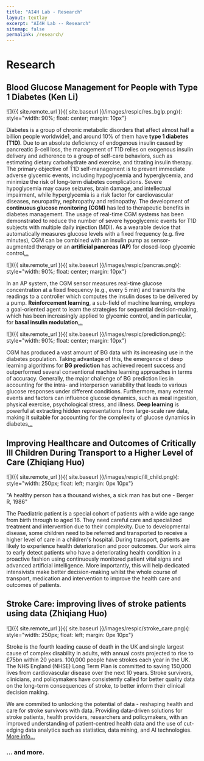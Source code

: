 ```yaml
---
title: "AI4H Lab - Research"
layout: textlay
excerpt: "AI4H Lab -- Research"
sitemap: false
permalink: /research/
---
```


# Research

## Blood Glucose Management for People with Type 1 Diabetes (Ken Li)
![]({{ site.remote_url }}{{ site.baseurl }}/images/respic/res_bglp.png){: style="width: 90%; float: center; margin: 10px"}

Diabetes is a group of chronic metabolic disorders that affect almost half a billion people worldwide1, and around 10% of them have **type 1 diabetes (T1D)**. Due to an absolute deficiency of endogenous insulin caused by pancreatic β-cell loss, the management of T1D relies on exogenous insulin delivery and adherence to a group of self-care behaviors, such as estimating dietary carbohydrate and exercise, and titrating insulin therapy. The primary objective of T1D self-management is to prevent immediate adverse glycemic events, including hypoglycemia and hyperglycemia, and minimize the risk of long-term diabetes complications. Severe hypoglycemia may cause seizures, brain damage, and intellectual impairment, while hyperglycemia is a risk factor for cardiovascular diseases, neuropathy, nephropathy and retinopathy. The development of **continuous glucose monitoring (CGM)** has led to therapeutic benefits in diabetes management. The usage of real-time CGM systems has been demonstrated to reduce the number of severe hypoglycemic events for T1D subjects with multiple daily injection (MDI). As a wearable device that automatically measures glucose levels with a fixed frequency (e.g. five minutes), CGM can be combined with an insulin pump as sensor-augmented therapy or an **artificial pancreas (AP)** for closed-loop glycemic control[...](https://www.nature.com/articles/s41746-022-00626-5)


![]({{ site.remote_url }}{{ site.baseurl }}/images/respic/pancras.png){: style="width: 90%; float: center; margin: 10px"}

In an AP system, the CGM sensor measures real-time glucose concentration at a fixed frequency (e.g., every 5 min) and transmits the readings to a controller which computes the insulin doses to be delivered by a pump. **Reinforcement learning**, a sub-field of machine learning, employs a goal-oriented agent to learn the strategies for sequential decision-making, which has been increasingly applied to glycemic control, and in particular, for **basal insulin modulation**[...](https://www.mdpi.com/1424-8220/20/18/5058)

![]({{ site.remote_url }}{{ site.baseurl }}/images/respic/prediction.png){: style="width: 90%; float: center; margin: 10px"}

CGM has produced a vast amount of BG data with its increasing use in the diabetes population. Taking advantage of this, the emergence of deep learning algorithms for **BG prediction** has achieved recent success and outperformed several conventional machine learning approaches in terms of accuracy. Generally, the major challenge of BG prediction lies in accounting for the intra- and interperson variability that leads to various glucose responses under different conditions. Furthermore, many external events and factors can influence glucose dynamics, such as meal ingestion, physical exercise, psychological stress, and illness. **Deep learning** is powerful at extracting hidden representations from large-scale raw data, making it suitable for accounting for the complexity of glucose dynamics in diabetes[...](http://ceur-ws.org/Vol-2675/paper15.pdf)

## Improving Healthcare and Outcomes of Critically Ill Children During Transport to a Higher Level of Care (Zhiqiang Huo)
![]({{ site.remote_url }}{{ site.baseurl }}/images/respic/ill_child.png){: style="width: 250px; float: left; margin: 0px  10px"}

"A healthy person has a thousand wishes, a sick man has but one - Berger R, 1986"

The Paediatric patient is a special cohort of patients with a wide age range from birth through to aged 16. They need careful care and specialized treatment and intervention due to their complexity. Due to developmental disease, some children need to be referred and transported to receive a higher level of care in a children's hospital. During transport, patients are likely to experience health deterioration and poor outcomes. Our work aims to early detect patients who have a deteriorating health condition in a proactive fashion using continuously monitored patient vital signs and advanced artificial intelligence. More importantly, this will help dedicated intensivists make better decision-making whilst the whole course of transport, medication and intervention to improve the health care and outcomes of patients.

## Stroke Care: improving lives of stroke patients using data (Zhiqiang Huo)

![]({{ site.remote_url }}{{ site.baseurl }}/images/respic/stroke_care.png){: style="width: 250px; float: left; margin: 0px  10px"}

Stroke is the fourth leading cause of death in the UK and single largest cause of complex disability in adults, with annual costs projected to rise to £75bn within 20 years. 100,000 people have strokes each year in the UK. The NHS England (NHSE) Long Term Plan is committed to saving 150,000 lives from cardiovascular disease over the next 10 years. Stroke survivors, clinicians, and policymakers have consistently called for better quality data on the long-term consequences of stroke, to better inform their clinical decision making.

We are commited to unlocking the potential of data - reshaping health and care for stroke survivors with data. Providing data-driven solutions for stroke patients, health providers, researchers and policymakers, with an improved understanding of patient-centred health data and the use of cut-edging data analytics such as statistics, data mining, and AI technologies. [More info...](http://strokecare.uk)

<!-- Our overarching goal is to explore and understand new quantum states of electronic matter on the atomic scale. To do so, we use and develop novel spectroscopic-imaging scanning tunneling microscopy (SI-STM) tools to visualize the relevant quantum mechanical degrees of freedom.

Our goal is to build instruments and develop techniques that enable us to address the questions we find most interesting. This is possible thanks also to Milan's broad background with different research themes and technologies: he learned his trade in [Seamus Davis’ SI-STM lab](http://davisgroup.lassp.cornell.edu/) and with [Felix Baumberger](http://dpmc.unige.ch/gr_baumberger/index.html), and later moved as an [ETH fellow](http://www.ethfellows.ethz.ch/) to [Andreas Wallraff’s qudev lab](http://www.qudev.ethz.ch/) where he investigated coupled cavity arrays in circuit QED. We further have group members with different background and interests, working together on physics and instrumentation.

Here are some themes and techniques that we currently work on:

**Scanning tunneling noise spectroscopy (STNS).** We have developed a novel cryogenic MHz amplifier that allows us to measure not only the average tunneling current, but also its fluctuation! This has many applications: one can detect the fluctuations of the electronic states, peculiar tunneling processes, and shot noise. We have used this instrument to discover charge trapping in the insulating layer of the cuprates, connected to the c-axis mystery, and to measure the doubling of the charge due to Andreev processes to the superfluid in a lead sample.


**Mott physics and high-temperature superconductivity.** Questions of interest include: (i), How does the Mott state collapse upon doping and how is this related to the complex phase diagram of high-temperature superconductors? (ii), What is the strange metal phase seen in correlated electron systems? Is this an exotic long-range entangled state? What is the mechanism of dissipation in that state? (iii), Why is the transition temperature in high-temperature superconductors so high? We have worked on iridates, rhodates, and cuprates.

**Nanofabricated "Smart Tips"**.
![]({{ site.remote_url }}{{ site.baseurl }}/images/respic/SmartTip.png){: style="width: 250px; float: left; margin: 0px  10px"}
One of the  projects back from my job-proposal is to develop nanofabricated STM tips. The idea behind these “smart tips” is to use the technologies that were developed over decades in nanofabrication and make them available for scanning probe by using a nano-device instead of the traditional STM tungsten tip. One gains the flexibility of using different functionalities that are known from the fields of nanofabrication and mesoscopic physics. We are collaborating with the group Simon Groeblacher at TU Delft to realize this concept, benefitting from their unparalleled micro/nano fabrication know how.  A prototype of a smart tip is shown to the left. See publications in Microsyst Nanoeng, Nanotechnology, and PRB.

**Josephson STM.** Josephson STM has the ability to gain insight into spatial variations of the order parameter, or superfluid density. We have managed to, for the first time, use JSTM with atomic resolution on a quantum material.
We have used atomic-resolution Josephson scanning tunneling microscopy to reveal a strongly inhomogeneous superfluid in the iron-based superconductor FeTe0.55Se0.45. The results and their implications are published in Nature.

We also detected and investigated a quite particular YSR state in the same material.

**Ultra-stable SI-STM instrument.**  ![]({{ site.remote_url }}{{ site.baseurl }}/images/respic/STMHead.png){: style="width: 250px; float: right; margin: 0px 10px"}
For SI-STM, having the most stable STM head is key. We have used finite element simulations, good choices in material science, and craftsmanship to build the most stable STM head in the world, to our knowledge. See publication in RSI.


**Strange Metals.** The strange metal phase might be the most mysterious phase of high-temperature superconductors. Here, the electrical resistivity grows linearly with temperature T in large areas of the phase diagram, with a mean free path that diminishes to a fraction of the interatomic distance. T-linear resistivity is often associated with quantum critical points and marginal-Fermi-liquid physics. In strange metals, the mystery seems to go even further: we deal with something that looks like a quantum critical phase over an extended range of the phase diagram instead of cumulating in a point. There exists no consistent theory for strange metals, leading to more adventurous new approaches including the holographic theories that use insights from gravity to explain strange metals (a recent textbook on this was written by our colleagues at Leiden University, Schalm and Zaanen).
We are part of the 'Strange Metal consortium NL' that includes the groups of Hussey, Golden, van Heumen, Zaanen, Schalm, Stoof and Vandoren. 

**Magnetic fluctuations and electron spin resonance.**
![]({{ site.remote_url }}{{ site.baseurl }}/images/respic/SpinFluc.png){: style="width: 70%; float: center; margin: 10px"}

**Twisted bilayer graphene and other material with super-periodicities.**
We have proposed that artificial super-periodicities can lead to improved superconductivity, both because of increased density of states and because of phase space arguments (see image from our SciPost publication below). Perhaps for different reasons, twisted bilayer graphene has been shown to superconduct! We are investigate this material with the groups of Efetov, Baumberger, and van der Molen.

![]({{ site.remote_url }}{{ site.baseurl }}/images/respic/SciPost.png){: style="width: 70%; float: center; margin: 0px"} -->

### ... and more.
